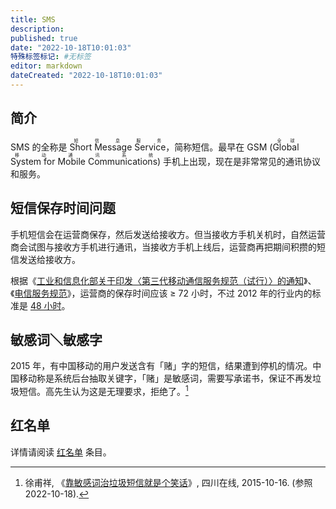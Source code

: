 ```yaml
---
title: SMS
description:
published: true
date: "2022-10-18T10:01:03"
特殊标签标记: #无标签
editor: markdown
dateCreated: "2022-10-18T10:01:03"
---
```


## 简介

SMS 的全称是 <ruby>Short Message Service<rp>(</rp><rt>短信息服务</rt><rp>)</rp></ruby>，简称短信。最早在 GSM (<ruby>Global System for Mobile Communications<rp>(</rp><rt>全球移动通讯系统</rt><rp>)</rp></ruby>) 手机上出现，现在是非常常见的通讯协议和服务。

## 短信保存时间问题

手机短信会在运营商保存，然后发送给接收方。但当接收方手机关机时，自然运营商会试图与接收方手机进行通讯，当接收方手机上线后，运营商再把期间积攒的短信发送给接收方。

根据《[工业和信息化部关于印发〈第三代移动通信服务规范（试行）〉的通知](https://web.archive.org/web/20220924061945/http://fgcx.bjcourt.gov.cn:4601/law?fn=chl369s859.txt)》、《[电信服务规范](https://web.archive.org/web/20220924061958/https://gzca.miit.gov.cn/zwgk/zcwj/zcfg/art/2020/art_f870b825bbc846389103fdf4fb9f5fc5.html)》，运营商的保存时间应该 ≥ 72 小时，不过 2012 年的行业内的标准是 [48 小时](https://archive.is/zQGQB "https://www.zhihu.com/question/20067453")。

## 敏感词＼敏感字

2015 年，有中国移动的用户发送含有「赌」字的短信，结果遭到停机的情况。中国移动称是系统后台抽取关键字，「赌」是敏感词，需要写承诺书，保证不再发垃圾短信。高先生认为这是无理要求，拒绝了。[^53770]

[^53770]: 徐甫祥, 《[靠敏感词治垃圾短信就是个笑话](https://web.archive.org/web/20221018022934/https://comment.scol.com.cn/html/2015/10/011012_1653770.shtml)》, 四川在线, 2015-10-16. (参照 2022-10-18).

## 红名单

详情请阅读 [红名单](/allowlist/红名单.md) 条目。
